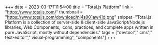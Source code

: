 +++
date = 2023-03-17T11:54:00
title = "Total.js Platform"
link = "https://www.totaljs.com/"
thumbnail = "https://www.totaljs.com/download/nj4s001aw41d.png"
snippet="Total.js Platform is a collection of server-side & client-side JavaScript/Node.js libraries, Web Components, icons, practices, and complete apps written in pure JavaScript, mostly without dependencies."
tags = ["devtool"," cms"," text-editor"," visual-programming", "components"]
+++
